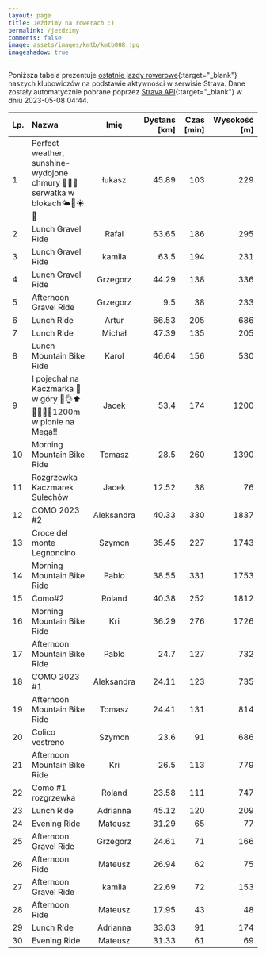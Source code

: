 ```yaml
---
layout: page
title: Jeździmy na rowerach :)
permalink: /jezdzimy
comments: false
image: assets/images/kmtb/kmtb008.jpg
imageshadow: true
---
```


Poniższa tabela prezentuje [ostatnie jazdy rowerowe](https://www.strava.com/clubs/336381){:target="_blank"} naszych klubowiczów na podstawie aktywności w serwisie Strava. Dane zostały automatycznie pobrane poprzez [Strava API](https://developers.strava.com/docs/reference/#api-Clubs-getClubActivitiesById){:target="_blank"} w dniu 2023-05-08 04:44.

Lp. | Nazwa | Imię | Dystans [km] | Czas [min] | Wysokość [m]
:--- | :--- | :---: | ---: | ---: | ---:
1|Perfect weather, sunshine- wydojone chmury 🚴‍♂️🏁 serwatka w blokach🌤️🤠☀️🌻|łukasz|45.89|103|229
2|Lunch Gravel Ride|Rafal|63.65|186|295
3|Lunch Gravel Ride|kamila|63.5|194|231
4|Lunch Gravel Ride|Grzegorz|44.29|138|336
5|Afternoon Gravel Ride|Grzegorz|9.5|38|233
6|Lunch Ride|Artur|66.53|205|686
7|Lunch Ride|Michał|47.39|135|205
8|Lunch Mountain Bike Ride|Karol|46.64|156|530
9|I pojechał na Kaczmarka 🤔w góry 🤣👌⬆️🤸‍♂️💚🖤1200m w pionie na Mega‼️|Jacek|53.4|174|1200
10|Morning Mountain Bike Ride|Tomasz|28.5|260|1390
11|Rozgrzewka Kaczmarek Sulechów |Jacek|12.52|38|76
12|COMO 2023 #2|Aleksandra|40.33|330|1837
13|Croce del monte Legnoncino|Szymon|35.45|227|1743
14|Morning Mountain Bike Ride|Pablo|38.55|331|1753
15|Como#2|Roland|40.38|252|1812
16|Morning Mountain Bike Ride|Kri|36.29|276|1726
17|Afternoon Mountain Bike Ride|Pablo|24.7|127|732
18|COMO 2023 #1|Aleksandra|24.11|123|735
19|Afternoon Mountain Bike Ride|Tomasz|24.41|131|814
20|Colico vestreno|Szymon|23.6|91|686
21|Afternoon Mountain Bike Ride|Kri|26.5|113|779
22|Como #1 rozgrzewka  |Roland|23.58|111|747
23|Lunch Ride|Adrianna|45.12|120|209
24|Evening Ride|Mateusz|31.29|65|77
25|Afternoon Gravel Ride|Grzegorz|24.61|71|166
26|Afternoon Ride|Mateusz|26.94|62|75
27|Afternoon Gravel Ride|kamila|22.69|72|153
28|Afternoon Ride|Mateusz|17.95|43|48
29|Lunch Ride|Adrianna|33.63|91|174
30|Evening Ride|Mateusz|31.33|61|69
